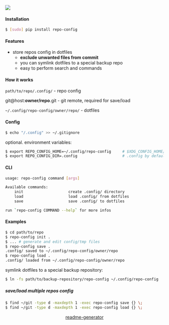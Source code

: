 <!--
https://pypi.org/project/readme-generator/
-->

[![](https://img.shields.io/badge/OS-Unix-blue.svg?longCache=True)]()

#### Installation
```bash
$ [sudo] pip install repo-config
```

#### Features
+   store repos config in dotfiles
    +   **exclude unwanted files from commit**
    +   you can symlink dotfiles to a special backup repo
    +   easy to perform search and commands

#### How it works
`path/to/repo/.config/` - repo config

git@host:**owner/repo**.git - git remote, required for save/load

`~/.config/repo-config/owner/repo/` - dotfiles

#### Config
```bash
$ echo "/.config" >> ~/.gitignore
```

optional. environment variables:
```bash
$ export REPO_CONFIG_HOME=~/.config/repo-config     # $XDG_CONFIG_HOME/repo-config by default
$ export REPO_CONFIG_DIR=.config                    # .config by default
```

#### CLI
```bash
usage: repo-config command [args]

Available commands:
    init                    create .config/ directory
    load                    load .config/ from dotfiles
    save                    save .config/ to dotfiles

run `repo-config COMMAND --help` for more infos
```

#### Examples
```bash
$ cd path/to/repo
$ repo-config init .
$ ... # generate and edit config/tmp files
$ repo-config save .
.config/ saved to ~/.config/repo-config/owner/repo
$ repo-config load .
.config/ loaded from ~/.config/repo-config/owner/repo
```


symlink dotfiles to a special backup repository:

```bash
$ ln -fs path/to/backup-repository/repo-config ~/.config/repo-config
```

##### save/load multiple repos config
```bash
$ find ~/git -type d -maxdepth 1 -exec repo-config save {} \;
$ find ~/git -type d -maxdepth 1 -exec repo-config load {} \;
```

<p align="center">
    <a href="https://pypi.org/project/readme-generator/">readme-generator</a>
</p>